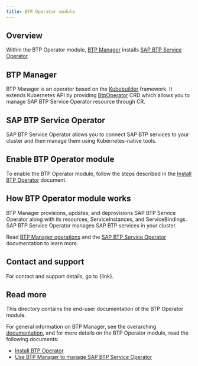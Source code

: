 ```yaml
---
title: BTP Operator module
---
```


## Overview

Within the BTP Operator module, [BTP Manager](../../README.md) installs [SAP BTP Service Operator](https://github.com/SAP/sap-btp-service-operator/blob/main/README.md).

## BTP Manager

BTP Manager is an operator based on the [Kubebuilder](https://github.com/kubernetes-sigs/kubebuilder) framework. It extends Kubernetes API by providing [BtpOperator](https://github.com/kyma-project/btp-manager/blob/main/config/crd/bases/operator.kyma-project.io_btpoperators.yaml) CRD which allows you to manage SAP BTP Service Operator resource through CR. 

## SAP BTP Service Operator

SAP BTP Service Operator allows you to connect SAP BTP services to your cluster and then manage them using Kubernetes-native tools.

## Enable BTP Operator module

To enable the BTP Operator module, follow the steps described in the [Install BTP Operator](01-10-installation.md) document.

## How BTP Operator module works

BTP Manager provisions, updates, and deprovisions SAP BTP Service Operator along with its resources, ServiceInstances, and ServiceBindings. SAP BTP Service Operator manages SAP BTP services in your cluster.

Read [BTP Manager operations](../contributor/02-10-operations.md) and the [SAP BTP Service Operator](https://github.com/SAP/sap-btp-service-operator) documentation to learn more.

## Contact and support

For contact and support details, go to {link}.

## Read more

This directory contains the end-user documentation of the BTP Operator module.  

For general information on BTP Manager, see the overarching [documentation](../../README.md), and for more details on the BTP Operator module, read the following documents:

- [Install BTP Operator](01-10-installation.md)
- [Use BTP Manager to manage SAP BTP Service Operator](02-10-usage.md)

